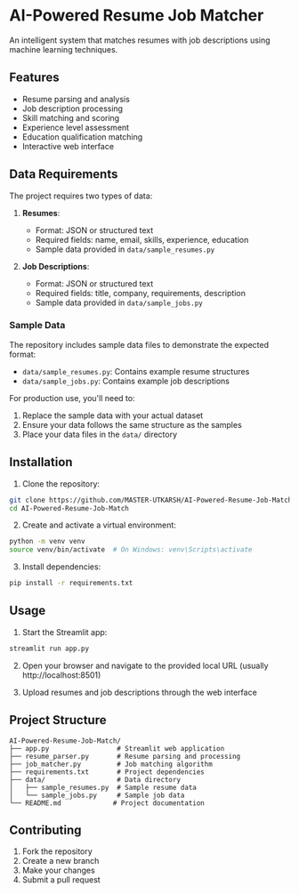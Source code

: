 # AI-Powered Resume Job Matcher

An intelligent system that matches resumes with job descriptions using machine learning techniques.

## Features

- Resume parsing and analysis
- Job description processing
- Skill matching and scoring
- Experience level assessment
- Education qualification matching
- Interactive web interface

## Data Requirements

The project requires two types of data:

1. **Resumes**: 
   - Format: JSON or structured text
   - Required fields: name, email, skills, experience, education
   - Sample data provided in `data/sample_resumes.py`

2. **Job Descriptions**:
   - Format: JSON or structured text
   - Required fields: title, company, requirements, description
   - Sample data provided in `data/sample_jobs.py`

### Sample Data

The repository includes sample data files to demonstrate the expected format:
- `data/sample_resumes.py`: Contains example resume structures
- `data/sample_jobs.py`: Contains example job descriptions

For production use, you'll need to:
1. Replace the sample data with your actual dataset
2. Ensure your data follows the same structure as the samples
3. Place your data files in the `data/` directory

## Installation

1. Clone the repository:
```bash
git clone https://github.com/MASTER-UTKARSH/AI-Powered-Resume-Job-Match.git
cd AI-Powered-Resume-Job-Match
```

2. Create and activate a virtual environment:
```bash
python -m venv venv
source venv/bin/activate  # On Windows: venv\Scripts\activate
```

3. Install dependencies:
```bash
pip install -r requirements.txt
```

## Usage

1. Start the Streamlit app:
```bash
streamlit run app.py
```

2. Open your browser and navigate to the provided local URL (usually http://localhost:8501)

3. Upload resumes and job descriptions through the web interface

## Project Structure

```
AI-Powered-Resume-Job-Match/
├── app.py                 # Streamlit web application
├── resume_parser.py       # Resume parsing and processing
├── job_matcher.py         # Job matching algorithm
├── requirements.txt       # Project dependencies
├── data/                  # Data directory
│   ├── sample_resumes.py  # Sample resume data
│   └── sample_jobs.py     # Sample job data
└── README.md             # Project documentation
```

## Contributing

1. Fork the repository
2. Create a new branch
3. Make your changes
4. Submit a pull request
